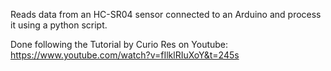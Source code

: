 Reads data from an HC-SR04 sensor connected to an Arduino and process it using a python script.

Done following the Tutorial by Curio Res on Youtube:
https://www.youtube.com/watch?v=fIlklRIuXoY&t=245s 
